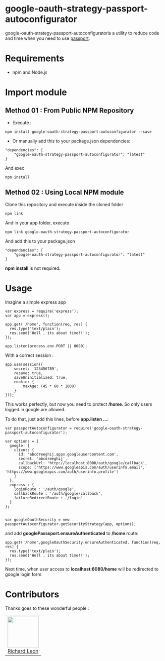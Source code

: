 # google-oauth-strategy-passport-autoconfigurator

google-oauth-strategy-passport-autoconfiguratoris a utility to reduce code and time when you need to use [passport](https://www.npmjs.com/package/passport).

# Requirements

- npm and Node.js


# Import module


## Method 01 : From Public NPM Repository

- Execute :

```
npm install google-oauth-strategy-passport-autoconfigurator --save
```

- Or manually add this to your package.json dependencies:

```
"dependencies": {
    "google-oauth-strategy-passport-autoconfigurator": "latest"
}
```
And exec

```
npm install
```

## Method 02 : Using Local NPM module

Clone this repository and execute inside the cloned folder

```
npm link
```

And in your app folder, execute

```
npm link google-oauth-strategy-passport-autoconfigurator
```

And add this to your package.json

```
"dependencies": {
    "google-oauth-strategy-passport-autoconfigurator": "latest"
}
```

**npm install** is not required.

# Usage

Imagine a simple express app

```
var express = require('express');
var app = express();

app.get('/home', function(req, res) {
  res.type('text/plain');
  res.send('Hell , its about time!!');
});

app.listen(process.env.PORT || 8080);

```

With a correct session :

```
app.use(session({
	secret: '123456789',
	resave: true,
	saveUninitialized: true,
	cookie: {
		maxAge: (45 * 60 * 1000)
	}
}));
```

This works perfectly, but now you need to protect **/home**. So only users logged in google are allowed.

To do that, just add this lines, before **app.listen ...**:

```
var passportAutoconfigurator = require('google-oauth-strategy-passport-autoconfigurator');

var options = {
  google: {
    client: {
      id: 'abcdreeghij.apps.googleusercontent.com',
      secret: 'abcdreeghij',
      callbackUrl: 'http://localhost:8080/auth/google/callback',
      scope: ['https://www.googleapis.com/auth/userinfo.email', 'https://www.googleapis.com/auth/userinfo.profile']
    }
  },
  express : {
    loginRoute : '/auth/google',
    callbackRoute : '/auth/google/callback',
    failureRedirectRoute : '/login'
  }
};


var googleOauthSecurity = new passportAutoconfigurator.getSecurityStrategy(app, options);

```

and add **googlePasssport.ensureAuthenticated** to **/home** route:
```
app.get('/home',googleOauthSecurity.ensureAuthenticated, function(req, res) {
  res.type('text/plain');
  res.send('Hell , its about time!!');
});

```

Next time, when user access to **localhost:8080/home** will be redirected to google login form.

# Contributors

Thanks goes to these wonderful people :

<table>
  <tbody>
    <td>
      <img src="https://avatars0.githubusercontent.com/u/3322836?s=460&v=4" width="100px;"/>
      <br />
      <label><a href="http://jrichardsz.github.io/">Richard Leon</a></label>
      <br />
    </td>    
  </tbody>
</table>

